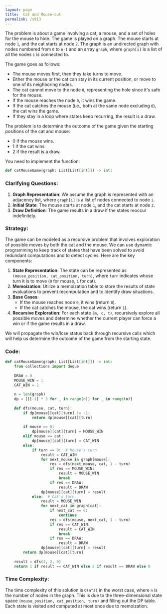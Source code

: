 ```yaml
---
layout: page
title:  Cat and Mouse-out
permalink: /s913
---
```


The problem is about a game involving a cat, a mouse, and a set of holes for the mouse to hide. The game is played on a graph. The mouse starts at node `1`, and the cat starts at node `2`. The graph is an undirected graph with nodes numbered from `0` to `n-1` and an array `graph`, where `graph[i]` is a list of all the nodes `i` is connected to.

The game goes as follows:

- The mouse moves first, then they take turns to move.
- Either the mouse or the cat can stay in its current position, or move to one of its neighboring nodes.
- The cat cannot move to the node `0`, representing the hole since it's safe for the mouse.
- If the mouse reaches the node `0`, it wins the game.
- If the cat catches the mouse (i.e., both at the same node excluding `0`), the cat wins the game.
- If they stay in a loop where states keep recurring, the result is a draw.

The problem is to determine the outcome of the game given the starting positions of the cat and mouse:
- 0 if the mouse wins.
- 1 if the cat wins.
- 2 if the result is a draw.

You need to implement the function:

```python
def catMouseGame(graph: List[List[int]]) -> int:
```

### Clarifying Questions:

1. **Graph Representation**: We assume the graph is represented with an adjacency list, where `graph[i]` is a list of nodes connected to node `i`.
2. **Initial State**: The mouse starts at node `1`, and the cat starts at node `2`.
3. **Draw Definition**: The game results in a draw if the states reoccur indefinitely.

### Strategy:

The game can be modeled as a recursive problem that involves exploration of possible moves by both the cat and the mouse. We can use dynamic programming to keep track of states that have been solved to avoid redundant computations and to detect cycles. Here are the key components:

1. **State Representation**: The state can be represented as `(mouse_position, cat_position, turn)`, where `turn` indicates whose turn it is to move (`0` for mouse, `1` for cat).
2. **Memoization**: Utilize a memoization table to store the results of state evaluations to prevent recomputation and to identify draw situations.
3. **Base Cases**:
    - If the mouse reaches node `0`, it wins (return `0`).
    - If the cat catches the mouse, the cat wins (return `1`).
4. **Recursive Exploration**: For each state `(m, c, t)`, recursively explore all possible moves and determine whether the current player can force a win or if the game results in a draw.

We will propagate the win/lose status back through recursive calls which will help us determine the outcome of the game from the starting state.

### Code:

```python
def catMouseGame(graph: List[List[int]]) -> int:
    from collections import deque
    
    DRAW = 0
    MOUSE_WIN = 1
    CAT_WIN = 2
    
    n = len(graph)
    dp = [[[-1] * 3 for _ in range(n)] for _ in range(n)]
    
    def dfs(mouse, cat, turn):
        if dp[mouse][cat][turn] != -1:
            return dp[mouse][cat][turn]
        
        if mouse == 0:
            dp[mouse][cat][turn] = MOUSE_WIN
        elif mouse == cat:
            dp[mouse][cat][turn] = CAT_WIN
        else:
            if turn == 0:  # Mouse's turn
                result = CAT_WIN
                for next_mouse in graph[mouse]:
                    res = dfs(next_mouse, cat, 1 - turn)
                    if res == MOUSE_WIN:
                        result = MOUSE_WIN
                        break
                    if res == DRAW:
                        result = DRAW
                dp[mouse][cat][turn] = result
            else:  # Cat's turn
                result = MOUSE_WIN
                for next_cat in graph[cat]:
                    if next_cat == 0:
                        continue
                    res = dfs(mouse, next_cat, 1 - turn)
                    if res == CAT_WIN:
                        result = CAT_WIN
                        break
                    if res == DRAW:
                        result = DRAW
                dp[mouse][cat][turn] = result
        return dp[mouse][cat][turn]
    
    result = dfs(1, 2, 0)
    return 1 if result == CAT_WIN else 2 if result == DRAW else 0
```

### Time Complexity:

The time complexity of this solution is `O(n^3)` in the worst case, where `n` is the number of nodes in the graph. This is due to the three-dimensional state space `(mouse_position, cat_position, turn)` and filling out the DP table. Each state is visited and computed at most once due to memoization.
